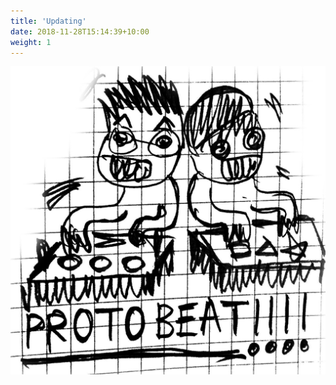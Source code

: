 ```yaml
---
title: 'Updating'
date: 2018-11-28T15:14:39+10:00
weight: 1
---
```




![2019-09-11BTBT](/works/2019-09-11BTBT.jpg)
